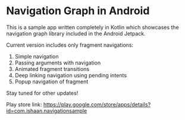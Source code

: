 # Navigation Graph in Android
This is a sample app written completely in Kotlin which showcases the navigation graph library included in the Android Jetpack.

Current version includes only fragment navigations:

1. Simple navigation
2. Passing arguments with navigation
3. Animated fragment transitions
4. Deep linking navigation using pending intents
5. Popup navigation of fragment

Stay tuned for other updates!

Play store link: 
https://play.google.com/store/apps/details?id=com.ishaan.navigationsample
